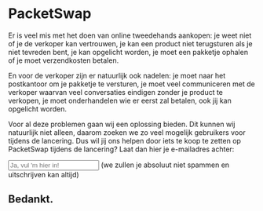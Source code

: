 ---
---

<h1 class="home">PacketSwap</h1>

Er is veel mis met het doen van online tweedehands aankopen: je weet niet of je de verkoper kan vertrouwen, je kan een product niet terugsturen als je niet tevreden bent, je kan opgelicht worden, je moet een pakketje ophalen of je moet verzendkosten betalen.

En voor de verkoper zijn er natuurlijk ook nadelen: je moet naar het postkantoor om je pakketje te versturen, je moet veel communiceren met de verkoper waarvan veel conversaties eindigen zonder je product te verkopen, je moet onderhandelen wie er eerst zal betalen, ook jij kan opgelicht worden.

Voor al deze problemen gaan wij een oplossing bieden. Dit kunnen wij natuurlijk niet alleen, daarom zoeken we zo veel mogelijk gebruikers voor tijdens de lancering. Dus wil jij ons helpen door iets te koop te zetten op PacketSwap tijdens de lancering? Laat dan hier je e-mailadres achter:

<input type="text" placeholder="Ja, vul 'm hier in!">
(we zullen je absoluut niet spammen en uitschrijven kan altijd)

<h2>Bedankt.</h2>
